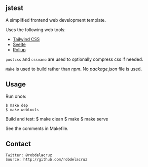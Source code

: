 ## jstest

A simplified frontend web development template.

Uses the following web tools:
- [Tailwind CSS](https://tailwindcss.com)
- [Svelte](https://svelte.dev)
- [Rollup](https://rollupjs.org)

`postcss` and `cssnano` are used to optionally compress css if needed.

`Make` is used to build rather than *npm*. No *package.json* file is used.

## Usage

Run once:

    $ make dep
    $ make webtools

Build and test:
    $ make clean
    $ make
    $ make serve

See the comments in Makefile.

## Contact
    Twitter: @robdelacruz
    Source: http://github.com/robdelacruz

